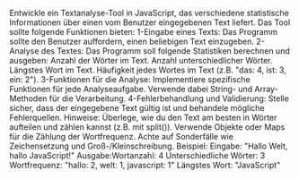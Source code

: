 Entwickle ein Textanalyse-Tool in JavaScript, das verschiedene statistische Informationen über einen vom Benutzer eingegebenen Text liefert. Das Tool sollte folgende Funktionen bieten:
1-Eingabe eines Texts: Das Programm sollte den Benutzer auffordern, einen beliebigen Text einzugeben.
2-Analyse des Textes: Das Programm soll folgende Statistiken berechnen und ausgeben:
               Anzahl der Wörter im Text.
               Anzahl unterschiedlicher Wörter.
               Längstes Wort im Text.
               Häufigkeit jedes Wortes im Text (z.B. "das: 4, ist: 3, ein: 2").
3-Funktionen für die Analyse: Implementiere spezifische Funktionen für jede Analyseaufgabe. Verwende dabei String- und Array-Methoden für die Verarbeitung.
4-Fehlerbehandlung und Validierung: Stelle sicher, dass der eingegebene Text gültig ist und behandele mögliche Fehlerquellen.
Hinweise:
               Überlege, wie du den Text am besten in Wörter aufteilen und zählen kannst (z.B. mit split()).
               Verwende Objekte oder Maps für die Zählung der Wortfrequenz.
               Achte auf Sonderfälle wie Zeichensetzung und Groß-/Kleinschreibung.
Beispiel:
Eingabe: "Hallo Welt, hallo JavaScript!"
   Ausgabe:Wortanzahl: 4
   Unterschiedliche Wörter: 3
   Wortfrequenz: "hallo: 2, welt: 1, javascript: 1"
   Längstes Wort: "JavaScript"
